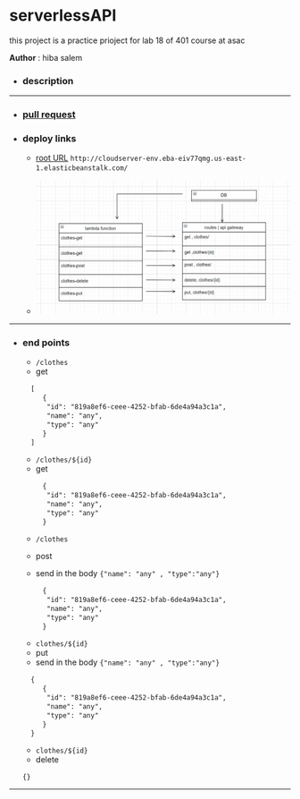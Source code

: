# serverlessAPI

this project is a practice prioject for lab 18 of 401 course at asac

**Author** : hiba salem

- ### description

---

- ### [pull request](https://github.com/hibasalem/serverlessAPI/pull/1)

- ### deploy links

  - [root URL](http://cloudserver-env.eba-eiv77qmg.us-east-1.elasticbeanstalk.com/)
    `http://cloudserver-env.eba-eiv77qmg.us-east-1.elasticbeanstalk.com/`

  - ![NML](./lab18.JPG)

---

- ### end points

  - `/clothes`
  - get

  ```
    [
       {
        "id": "819a8ef6-ceee-4252-bfab-6de4a94a3c1a",
        "name": "any",
        "type": "any"
       }
    ]

  ```

  - `/clothes/${id}`
  - get

  ```
       {
        "id": "819a8ef6-ceee-4252-bfab-6de4a94a3c1a",
        "name": "any",
        "type": "any"
       }

  ```

  - `/clothes`
  - post

  - send in the body `{"name": "any" , "type":"any"}`

  ```
       {
        "id": "819a8ef6-ceee-4252-bfab-6de4a94a3c1a",
        "name": "any",
        "type": "any"
       }

  ```

  - `clothes/${id}`
  - put
  - send in the body `{"name": "any" , "type":"any"}`

  ```
    {
       {
        "id": "819a8ef6-ceee-4252-bfab-6de4a94a3c1a",
        "name": "any",
        "type": "any"
       }
    }

  ```

  - `clothes/${id}`
  - delete

  ```
  {}

  ```

---

